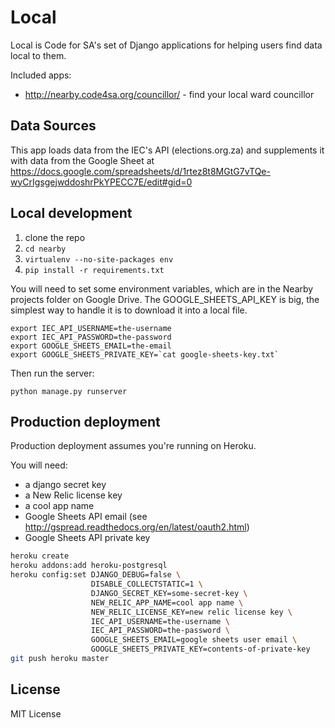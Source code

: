 Local
=====

Local is Code for SA's set of Django applications for helping users find
data local to them.

Included apps:

* http://nearby.code4sa.org/councillor/ - find your local ward councillor

Data Sources
------------

This app loads data from the IEC's API (elections.org.za) and supplements
it with data from the Google Sheet at https://docs.google.com/spreadsheets/d/1rtez8t8MGtG7vTQe-wyCrIgsgejwddoshrPkYPECC7E/edit#gid=0

Local development
-----------------

1. clone the repo
2. ``cd nearby``
2. ``virtualenv --no-site-packages env``
3. ``pip install -r requirements.txt``

You will need to set some environment variables, which are in the Nearby projects folder
on Google Drive. The GOOGLE_SHEETS_API_KEY is big, the simplest way to handle it is to 
download it into a local file.

```
export IEC_API_USERNAME=the-username
export IEC_API_PASSWORD=the-password
export GOOGLE_SHEETS_EMAIL=the-email
export GOOGLE_SHEETS_PRIVATE_KEY=`cat google-sheets-key.txt`
```

Then run the server:

```
python manage.py runserver
```


Production deployment
---------------------

Production deployment assumes you're running on Heroku.

You will need:

* a django secret key
* a New Relic license key
* a cool app name
* Google Sheets API email (see http://gspread.readthedocs.org/en/latest/oauth2.html)
* Google Sheets API private key

```bash
heroku create
heroku addons:add heroku-postgresql
heroku config:set DJANGO_DEBUG=false \
                  DISABLE_COLLECTSTATIC=1 \
                  DJANGO_SECRET_KEY=some-secret-key \
                  NEW_RELIC_APP_NAME=cool app name \
                  NEW_RELIC_LICENSE_KEY=new relic license key \
                  IEC_API_USERNAME=the-username \
                  IEC_API_PASSWORD=the-password \
                  GOOGLE_SHEETS_EMAIL=google sheets user email \
                  GOOGLE_SHEETS_PRIVATE_KEY=contents-of-private-key
git push heroku master
```

License
-------

MIT License
